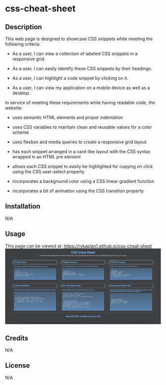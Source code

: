 # css-cheat-sheet

## Description
This web page is designed to showcase CSS snippets while meeting the following criteria:

* As a user, I can view a collection of labeled CSS snippets in a responsive grid.

* As a user, I can easily identify these CSS snippets by their headings.

* As a user, I can highlight a code snippet by clicking on it.

* As a user, I can view my application on a mobile device as well as a desktop.

In service of meeting these requirements while having readable code, the website:

* uses semantic HTML elements and proper indentation

* uses CSS variables to maintain clean and reusable values for a color scheme

* uses flexbox and media queries to create a responsive grid layout

* has each snippet arranged in a card-like layout with the CSS syntax wrapped in an HTML pre element

* allows each CSS snippet to easily be highlighted for copying on click using the CSS user-select property

* incorporates a background color using a CSS linear-gradient function

* incorporates a bit of animation using the CSS transition property

## Installation
N/A

## Usage
This page can be viewed at: https://rykaplan1.github.io/css-cheat-sheet
![A screenshot of the webpage](assets/images/screenshot.jpg)


## Credits
N/A

## License
N/A
